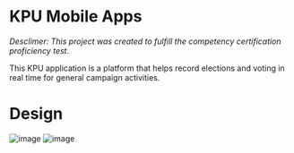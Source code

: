 # KPU Mobile Apps
_Desclimer: This project was created to fulfill the competency certification proficiency test._

</p>
This KPU application is a platform that helps record elections and voting in real time for general campaign activities.
</hr>

# Design
![image](https://github.com/user-attachments/assets/4e03f01a-5799-4c67-bcb7-1764dc6bde0b)
![image](https://github.com/user-attachments/assets/65ff2414-f77d-4254-80ae-6db88ac70eb7)

